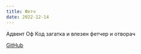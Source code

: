 ```yaml
---
title: Фетч
date: 2022-12-14
---
```


Адвент Оф Код загатка и влезен фетчер и отворач

[GitHub](https://github.com/dbut2/fetch)
